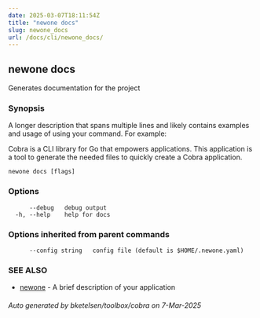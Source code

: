 ```yaml
---
date: 2025-03-07T18:11:54Z
title: "newone docs"
slug: newone_docs
url: /docs/cli/newone_docs/
---
```

## newone docs

Generates documentation for the project

### Synopsis

A longer description that spans multiple lines and likely contains examples
and usage of using your command. For example:

Cobra is a CLI library for Go that empowers applications.
This application is a tool to generate the needed files
to quickly create a Cobra application.

```
newone docs [flags]
```

### Options

```
      --debug   debug output
  -h, --help    help for docs
```

### Options inherited from parent commands

```
      --config string   config file (default is $HOME/.newone.yaml)
```

### SEE ALSO

* [newone](/docs/cli/newone/)	 - A brief description of your application

###### Auto generated by bketelsen/toolbox/cobra on 7-Mar-2025
